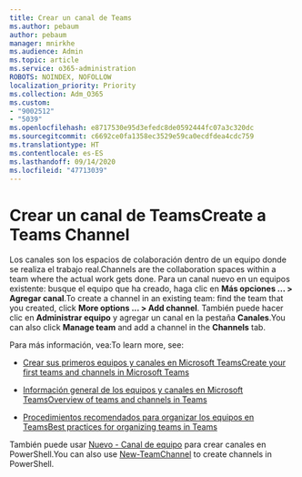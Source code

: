 ```yaml
---
title: Crear un canal de Teams
ms.author: pebaum
author: pebaum
manager: mnirkhe
ms.audience: Admin
ms.topic: article
ms.service: o365-administration
ROBOTS: NOINDEX, NOFOLLOW
localization_priority: Priority
ms.collection: Adm_O365
ms.custom:
- "9002512"
- "5039"
ms.openlocfilehash: e8717530e95d3efedc8de0592444fc07a3c320dc
ms.sourcegitcommit: c6692ce0fa1358ec3529e59ca0ecdfdea4cdc759
ms.translationtype: HT
ms.contentlocale: es-ES
ms.lasthandoff: 09/14/2020
ms.locfileid: "47713039"
---
```

# <a name="create-a-teams-channel"></a><span data-ttu-id="32edb-102">Crear un canal de Teams</span><span class="sxs-lookup"><span data-stu-id="32edb-102">Create a Teams Channel</span></span>

<span data-ttu-id="32edb-103">Los canales son los espacios de colaboración dentro de un equipo donde se realiza el trabajo real.</span><span class="sxs-lookup"><span data-stu-id="32edb-103">Channels are the collaboration spaces within a team where the actual work gets done.</span></span> <span data-ttu-id="32edb-104">Para un canal nuevo en un equipos existente: busque el equipo que ha creado, haga clic en **Más opciones ... > Agregar canal**.</span><span class="sxs-lookup"><span data-stu-id="32edb-104">To create a channel in an existing team: find the team that you created, click **More options ... > Add channel**.</span></span> <span data-ttu-id="32edb-105">También puede hacer clic en **Administrar equipo** y agregar un canal en la pestaña **Canales**.</span><span class="sxs-lookup"><span data-stu-id="32edb-105">You can also click **Manage team** and add a channel in the **Channels** tab.</span></span>

<span data-ttu-id="32edb-106">Para más información, vea:</span><span class="sxs-lookup"><span data-stu-id="32edb-106">To learn more, see:</span></span>

- [<span data-ttu-id="32edb-107">Crear sus primeros equipos y canales en Microsoft Teams</span><span class="sxs-lookup"><span data-stu-id="32edb-107">Create your first teams and channels in Microsoft Teams</span></span>](https://docs.microsoft.com/MicrosoftTeams/get-started-with-teams-create-your-first-teams-and-channels)

- [<span data-ttu-id="32edb-108">Información general de los equipos y canales en Microsoft Teams</span><span class="sxs-lookup"><span data-stu-id="32edb-108">Overview of teams and channels in Teams</span></span>](https://docs.microsoft.com/microsoftteams/teams-channels-overview)

- [<span data-ttu-id="32edb-109">Procedimientos recomendados para organizar los equipos en Teams</span><span class="sxs-lookup"><span data-stu-id="32edb-109">Best practices for organizing teams in Teams</span></span>](https://docs.microsoft.com/MicrosoftTeams/best-practices-organizing)

<span data-ttu-id="32edb-110">También puede usar [Nuevo - Canal de equipo](https://docs.microsoft.com/powershell/module/teams/new-teamchannel?view=teams-ps) para crear canales en PowerShell.</span><span class="sxs-lookup"><span data-stu-id="32edb-110">You can also use [New-TeamChannel](https://docs.microsoft.com/powershell/module/teams/new-teamchannel?view=teams-ps) to create channels in PowerShell.</span></span> 
